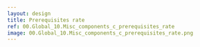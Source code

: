```yaml
---
layout: design
title: Prerequisites rate
ref: 00.Global_10.Misc_components_c_prerequisites_rate
image: 00.Global_10.Misc_components_c_prerequisites_rate.png
---
```


